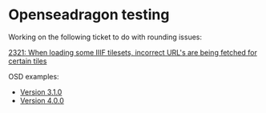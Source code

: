 # Openseadragon testing

Working on the following ticket to do with rounding issues:

[2321: When loading some IIIF tilesets, incorrect URL's are being fetched for certain tiles](https://github.com/openseadragon/openseadragon/issues/2321)

OSD examples:

 * [Version 3.1.0](osd-3.1.0.html?image=https://glenrobson.github.io/iiif_stuff/rounding_issue/odd/info.json)
 * [Version 4.0.0](osd-4.0.0.html?image=https://glenrobson.github.io/iiif_stuff/rounding_issue/odd/info.json)